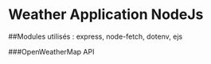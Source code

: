 # Weather Application NodeJs

##Modules utilisés :
express, node-fetch, dotenv, ejs

###OpenWeatherMap API
